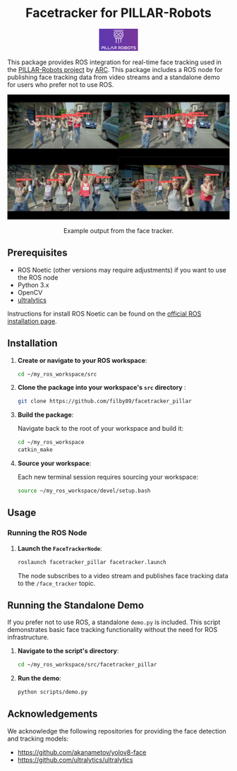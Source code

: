 <div align="center">

# Facetracker for PILLAR-Robots 

<a href="https://pillar-robots.eu"> <img src="assets/pillar-logo.png" height="50px"></a>

</div>


This package provides ROS integration for real-time face tracking used in the [PILLAR-Robots project](https://pillar-robots.eu) by [ARC](https://www.athenarc.gr). This package includes a ROS node for publishing face tracking data from video streams and a standalone demo for users who prefer not to use ROS.

<p align="center"> 
<img width="600px" src="assets/face_tracking.jpg">
</p>
<p align="center">Example output from the face tracker.</p>


## Prerequisites

- ROS Noetic (other versions may require adjustments) if you want to use the ROS node
- Python 3.x
- OpenCV
- [ultralytics](https://github.com/ultralytics/ultralytics)


Instructions for install ROS Noetic can be found on the [official ROS installation page](http://wiki.ros.org/noetic/Installation).

## Installation


1. **Create or navigate to your ROS workspace**:

    ```bash
    cd ~/my_ros_workspace/src
    ```

2. **Clone the package into your workspace's `src` directory** :

    ```bash
    git clone https://github.com/filby89/facetracker_pillar
    ```

3. **Build the package**:

    Navigate back to the root of your workspace and build it:

    ```bash
    cd ~/my_ros_workspace
    catkin_make
    ```

4. **Source your workspace**:

    Each new terminal session requires sourcing your workspace:

    ```bash
    source ~/my_ros_workspace/devel/setup.bash
    ```

## Usage

### Running the ROS Node

1. **Launch the `FaceTrackerNode`**:

    ```bash
    roslaunch facetracker_pillar facetracker.launch
    ```
    
    The node subscribes to a video stream and publishes face tracking data to the `/face_tracker` topic.

## Running the Standalone Demo

If you prefer not to use ROS, a standalone `demo.py` is included. This script demonstrates basic face tracking functionality without the need for ROS infrastructure.

1. **Navigate to the script's directory**:

    ```bash
    cd ~/my_ros_workspace/src/facetracker_pillar
    ```

2. **Run the demo**:

    ```bash
    python scripts/demo.py
    ```



## Acknowledgements
We acknowledge the following repositories for providing the face detection and tracking models:
* https://github.com/akanametov/yolov8-face
* https://github.com/ultralytics/ultralytics
